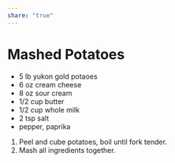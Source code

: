 ```yaml
---
share: "true"
---
```


# Mashed Potatoes
- 5 lb yukon gold potaoes
- 6 oz cream cheese
- 8 oz sour cream
- 1/2 cup butter
- 1/2 cup whole milk
- 2 tsp salt
- pepper, paprika

1. Peel and cube potatoes, boil until fork tender.
2. Mash all ingredients together.